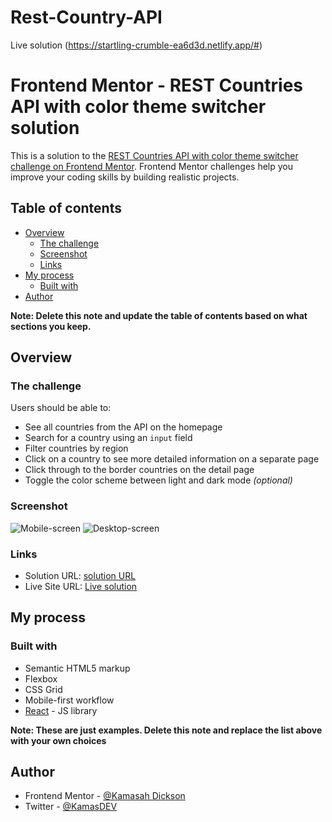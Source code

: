 # Rest-Country-API

Live solution
(https://startling-crumble-ea6d3d.netlify.app/#)
# Frontend Mentor - REST Countries API with color theme switcher solution

This is a solution to the [REST Countries API with color theme switcher challenge on Frontend Mentor](https://www.frontendmentor.io/challenges/rest-countries-api-with-color-theme-switcher-5cacc469fec04111f7b848ca). Frontend Mentor challenges help you improve your coding skills by building realistic projects.

## Table of contents

- [Overview](#overview)
  - [The challenge](#the-challenge)
  - [Screenshot](#screenshot)
  - [Links](#links)
- [My process](#my-process)
  - [Built with](#built-with)
- [Author](#author)

**Note: Delete this note and update the table of contents based on what sections you keep.**

## Overview

### The challenge

Users should be able to:

- See all countries from the API on the homepage
- Search for a country using an `input` field
- Filter countries by region
- Click on a country to see more detailed information on a separate page
- Click through to the border countries on the detail page
- Toggle the color scheme between light and dark mode _(optional)_

### Screenshot

![Mobile-screen]('../screenshots/Mobile.png')
![Desktop-screen]('../screenshots/Desktop.png')

### Links

- Solution URL: [solution URL ](https://github.com/Kamasah-Dickson/Rest-Country-API)
- Live Site URL: [Live solution](https://marvelous-scone-d5a624.netlify.app/)

## My process

### Built with

- Semantic HTML5 markup
- Flexbox
- CSS Grid
- Mobile-first workflow
- [React](https://reactjs.org/) - JS library

**Note: These are just examples. Delete this note and replace the list above with your own choices**

## Author

- Frontend Mentor - [@Kamasah Dickson](https://www.frontendmentor.io/profile/Kamasah-Dickson)
- Twitter - [@KamasDEV](https://twitter.com/Kamas_DEV)
